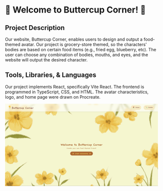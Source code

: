 # 🌻 Welcome to Buttercup Corner! 🌻


## Project Description
Our website, Buttercup Corner, enables users to design and output a food-themed avatar. Our project is grocery-store themed, so the characters' bodies are based on certain food items (e.g., fried egg, blueberry, etc). The user can choose any combination of bodies, mouths, and eyes, and the website will output the desired character.


## Tools, Libraries, & Languages
Our project implements React, specifically Vite React. The frontend is programmed in TypeScript, CSS, and HTML. The avatar characteristics, logo, and home page were drawn on Procreate.

![Screenshot of Buttercup Corner Homepage](./my-react-app/screenshots/homepage_screenshot.png)
